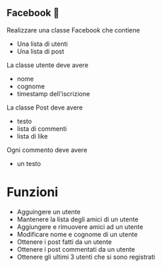 ## Facebook 🛵

Realizzare una classe Facebook che contiene 
* Una lista di utenti
* Una lista di post

La classe utente deve avere
* nome
* cognome
* timestamp dell'iscrizione

La classe Post deve avere
* testo
* lista di commenti
* lista di like

Ogni commento deve avere
* un testo



# Funzioni
* Agguingere un utente
* Mantenere la lista degli amici di un utente
* Aggiungere e rimuovere amici ad un utente
* Modificare nome e cognome di un utente
* Ottenere i post fatti da un utente
* Ottenere i post commentati da un utente
* Ottenere gli ultimi 3 utenti che si sono registrati